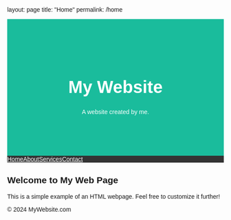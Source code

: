 layout: page
title: "Home"
permalink: /home

<html lang="en">
<head>
    <meta charset="UTF-8">
    <meta name="viewport" content="width=device-width, initial-scale=1">
    <title>My Simple Web Page</title>
    <style>
        body {
            font-family: Arial, Helvetica, sans-serif;
        }
        .header {
            padding: 80px;
            text-align: center;
            background: #1abc9c;
            color: white;
        }
        .header h1 {
            font-size: 40px;
        }
        .navbar {
            overflow: hidden;
            background-color: #333;
        }
        .navbar a {
            float: left;
            display: block;
            color: white;
        }
    </style>
</head>
<body>
    <div class="header">
        <h1>My Website</h1>
        <p>A website created by me.</p>
    </div>
    <div class="navbar">
        <a href="#">Home</a>
        <a href="#">About</a>
        <a href="#">Services</a>
        <a href="#" class="right">Contact</a>
    </div>
    <div class="main-content">
        <h2>Welcome to My Web Page</h2>
        <p>This is a simple example of an HTML webpage. Feel free to customize it further!</p>
    </div>
    <div class="footer">
        <p>© 2024 MyWebsite.com</p>
    </div>
</body>
</html>
